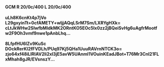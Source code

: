 #### GCM R 20/0c/400 L 20/0c/400
**uLh8K6cnKt4p7jVo**<br/>**L29gxyinTt+0cfAMETY+wIjjAQqLSrM7Sm/LXRYgHXk=**<br/>**cLtJkWHw2SIwfbMldkMK2ORntKO5EOc5Ix0zz2jBQeiSvHg6uAgfrMootfw2F9Oh3vmf9nwe1pAnbLhq...**<br/><br/>
**8LfpfHU6IZv9KuSc**<br/>**DOckRerKl2fFVDLh/PUq97Kj5QHa1UuuRAVrnNTCK3o=**<br/>**zjo64xf48iLlRIAV2li2xl3jE5avW5UAnml1VOuinKEadJBot+T76Mr3Cnl21FLxMhah8gJR/EVsnszY...**